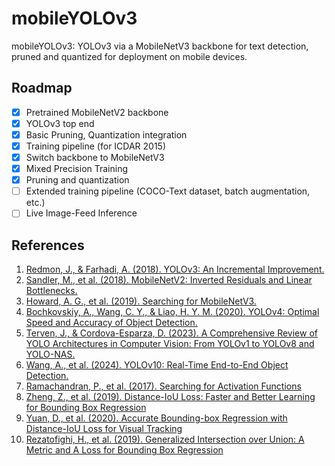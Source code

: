 # mobileYOLOv3

mobileYOLOv3: YOLOv3 via a MobileNetV3 backbone for text detection, pruned and quantized for deployment on mobile devices.

## Roadmap
- [x] Pretrained MobileNetV2 backbone
- [x] YOLOv3 top end
- [x] Basic Pruning, Quantization integration
- [x] Training pipeline (for ICDAR 2015)
- [x] Switch backbone to MobileNetV3
- [x] Mixed Precision Training
- [x] Pruning and quantization
- [ ] Extended training pipeline (COCO-Text dataset, batch augmentation, etc.)
- [ ] Live Image-Feed Inference

## References
1. [Redmon, J., & Farhadi, A. (2018). YOLOv3: An Incremental Improvement.](https://arxiv.org/abs/1804.02767)
2. [Sandler, M., et al. (2018). MobileNetV2: Inverted Residuals and Linear Bottlenecks.](https://arxiv.org/abs/1801.04381)
3. [Howard, A. G., et al. (2019). Searching for MobileNetV3.](https://arxiv.org/abs/1905.02244)
4. [Bochkovskiy, A., Wang, C. Y., & Liao, H. Y. M. (2020). YOLOv4: Optimal Speed and Accuracy of Object Detection.](https://arxiv.org/abs/2004.10934)
5. [Terven, J., & Cordova-Esparza, D. (2023). A Comprehensive Review of YOLO Architectures in Computer Vision: From YOLOv1 to YOLOv8 and YOLO-NAS.](https://arxiv.org/abs/2304.00501v7)
6. [Wang, A., et al. (2024). YOLOv10: Real-Time End-to-End Object Detection.](https://arxiv.org/abs/2405.14458)
7. [Ramachandran, P., et al. (2017). Searching for Activation Functions](https://arxiv.org/abs/1710.05941)
8. [Zheng, Z., et al. (2019). Distance-IoU Loss: Faster and Better Learning for Bounding Box Regression](https://arxiv.org/abs/1911.08287)
9. [Yuan, D., et al. (2020). Accurate Bounding-box Regression with Distance-IoU Loss for Visual Tracking](https://arxiv.org/abs/2007.01864)
10. [Rezatofighi, H., et al. (2019). Generalized Intersection over Union: A Metric and A Loss for Bounding Box Regression](https://arxiv.org/abs/1902.09630)
